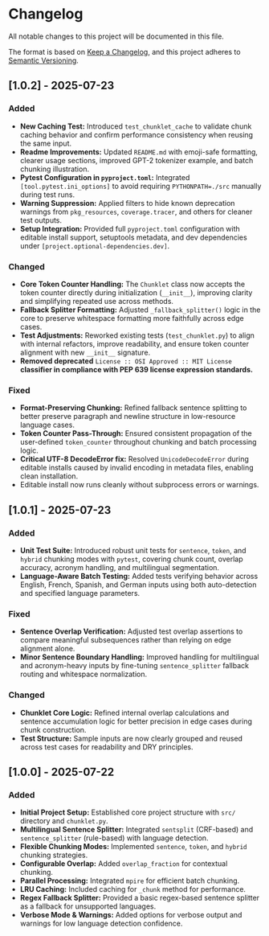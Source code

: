 # Changelog

All notable changes to this project will be documented in this file.

The format is based on [Keep a Changelog](https://keepachangelog.com/en/1.0.0/),
and this project adheres to [Semantic Versioning](https://semver.org/spec/v2.0.0.html).

## [1.0.2] - 2025-07-23

### Added

- **New Caching Test:** Introduced `test_chunklet_cache` to validate chunk caching behavior and confirm performance consistency when reusing the same input.
- **Readme Improvements:** Updated `README.md` with emoji-safe formatting, clearer usage sections, improved GPT-2 tokenizer example, and batch chunking illustration.
- **Pytest Configuration in `pyproject.toml`:** Integrated `[tool.pytest.ini_options]` to avoid requiring `PYTHONPATH=./src` manually during test runs.
- **Warning Suppression:** Applied filters to hide known deprecation warnings from `pkg_resources`, `coverage.tracer`, and others for cleaner test outputs.
- **Setup Integration:** Provided full `pyproject.toml` configuration with editable install support, setuptools metadata, and dev dependencies under `[project.optional-dependencies.dev]`.

### Changed

- **Core Token Counter Handling:** The `Chunklet` class now accepts the token counter directly during initialization (`__init__`), improving clarity and simplifying repeated use across methods.
- **Fallback Splitter Formatting:** Adjusted `_fallback_splitter()` logic in the core to preserve whitespace formatting more faithfully across edge cases.
- **Test Adjustments:** Reworked existing tests (`test_chunklet.py`) to align with internal refactors, improve readability, and ensure token counter alignment with new `__init__` signature.
- **Removed deprecated** `License :: OSI Approved :: MIT License` **classifier in compliance with PEP 639 license expression standards.**

### Fixed

- **Format-Preserving Chunking:** Refined fallback sentence splitting to better preserve paragraph and newline structure in low-resource language cases.
- **Token Counter Pass-Through:** Ensured consistent propagation of the user-defined `token_counter` throughout chunking and batch processing logic.
- **Critical UTF-8 DecodeError fix:** Resolved `UnicodeDecodeError` during editable installs caused by invalid encoding in metadata files, enabling clean installation.
- Editable install now runs cleanly without subprocess errors or warnings.

## [1.0.1] - 2025-07-23

### Added

-   **Unit Test Suite:** Introduced robust unit tests for `sentence`, `token`, and `hybrid` chunking modes with `pytest`, covering chunk count, overlap accuracy, acronym handling, and multilingual segmentation.
-   **Language-Aware Batch Testing:** Added tests verifying behavior across English, French, Spanish, and German inputs using both auto-detection and specified language parameters.

### Fixed

-   **Sentence Overlap Verification:** Adjusted test overlap assertions to compare meaningful subsequences rather than relying on edge alignment alone.
-   **Minor Sentence Boundary Handling:** Improved handling for multilingual and acronym-heavy inputs by fine-tuning `sentence_splitter` fallback routing and whitespace normalization.

### Changed

-   **Chunklet Core Logic:** Refined internal overlap calculations and sentence accumulation logic for better precision in edge cases during chunk construction.
-   **Test Structure:** Sample inputs are now clearly grouped and reused across test cases for readability and DRY principles.

## [1.0.0] - 2025-07-22

### Added

-   **Initial Project Setup:** Established core project structure with `src/` directory and `chunklet.py`.
-   **Multilingual Sentence Splitter:** Integrated `sentsplit` (CRF-based) and `sentence_splitter` (rule-based) with language detection.
-   **Flexible Chunking Modes:** Implemented `sentence`, `token`, and `hybrid` chunking strategies.
-   **Configurable Overlap:** Added `overlap_fraction` for contextual chunking.
-   **Parallel Processing:** Integrated `mpire` for efficient batch chunking.
-   **LRU Caching:** Included caching for `_chunk` method for performance.
-   **Regex Fallback Splitter:** Provided a basic regex-based sentence splitter as a fallback for unsupported languages.
-   **Verbose Mode & Warnings:** Added options for verbose output and warnings for low language detection confidence.